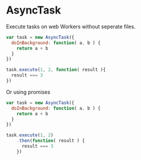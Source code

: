 AsyncTask
=========

Execute tasks on web Workers without seperate files.

```javascript
var task = new AsyncTask({
  doInBackground: function( a, b ) {
    return a + b
  }
})

task.execute(1, 2, function( result ){
  result === 3
})
```

Or using promises

```javascript
var task = new AsyncTask({
  doInBackground: function( a, b ) {
    return a + b
  }
})

task.execute(1, 2)
    .then(function( result ) {
      result === 3
    })
```
